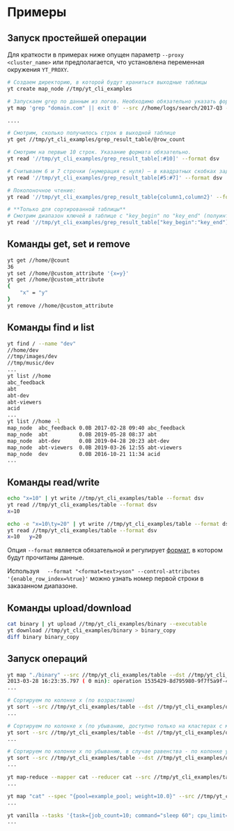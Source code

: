 # Примеры

## Запуск простейшей операции

Для краткости в примерах ниже опущен параметр ```--proxy <cluster_name>``` или предполагается, что установлена переменная окружения ```YT_PROXY```.

```bash
# Создаем директорию, в которой будут храниться выходные таблицы
yt create map_node //tmp/yt_cli_examples

# Запускаем grep по данным из логов. Необходимо обязательно указать формат, в котором данные поступят на вход операции.
yt map 'grep "domain.com" || exit 0' --src //home/logs/search/2017-Q3 --dst //tmp/yt_cli_examples/grep_result_table --format dsv

....

# Смотрим, сколько получилось строк в выходной таблице
yt get //tmp/yt_cli_examples/grep_result_table/@row_count

# Смотрим на первые 10 строк. Указание формата обязательно.
yt read '//tmp/yt_cli_examples/grep_result_table[:#10]' --format dsv

# Считываем 6 и 7 строчки (нумерация с нуля) — в квадратных скобках задаётся полуинтервал, включающий левую границу и не включающий правую
yt read '//tmp/yt_cli_examples/grep_result_table[#5:#7]' --format dsv

# Поколоночное чтение:
yt read '//tmp/yt_cli_examples/grep_result_table{column1,column2}' --format dsv

# **Tолько для сортированной таблицы**
# Смотрим диапазон ключей в таблице c "key_begin" по "key_end" (полуинтервал, включающий левую границу и не включающий правую).
yt read '//tmp/yt_cli_examples/grep_result_table["key_begin":"key_end"]' --format dsv
```

## Команды get, set и remove

```bash
yt get //home/@count
36
yt set //home/@custom_attribute '{x=y}'
yt get //home/@custom_attribute
{
    "x" = "y"
}
yt remove //home/@custom_attribute
```

## Команды find и list

```bash
yt find / --name "dev"
//home/dev
//tmp/images/dev
//tmp/music/dev
...
yt list //home
abc_feedback
abt
abt-dev
abt-viewers
acid
...
yt list //home -l
map_node  abc_feedback 0.0B 2017-02-28 09:40 abc_feedback
map_node  abt          0.0B 2019-05-28 08:37 abt
map_node  abt-dev      0.0B 2019-04-28 20:23 abt-dev
map_node  abt-viewers  0.0B 2019-03-26 12:55 abt-viewers
map_node  dev          0.0B 2016-10-21 11:34 acid
...
```

## Команды read/write

```bash
echo "x=10" | yt write //tmp/yt_cli_examples/table --format dsv
yt read //tmp/yt_cli_examples/table --format dsv
x=10
```

```bash
echo -e "x=10\ty=20" | yt write //tmp/yt_cli_examples/table --format dsv
yt read //tmp/yt_cli_examples/table --format dsv
x=10   y=20
```

Опция `--format` является обязательной и регулирует [формат](../../../user-guide/storage/formats.md), в котором будут прочитаны данные.

Используя `  --format "<format=text>yson" --control-attributes '{enable_row_index=%true}'` можно узнать номер первой строки в заказанном диапазоне.

## Команды upload/download

```bash
cat binary | yt upload //tmp/yt_cli_examples/binary --executable
yt download //tmp/yt_cli_examples/binary > binary_copy
diff binary binary_copy
```

## Запуск операций

```bash
yt map "./binary" --src //tmp/yt_cli_examples/table --dst //tmp/yt_cli_examples/output --format dsv --local-file binary
2013-03-28 16:23:35.797 ( 0 min): operation 1535429-8d795980-9f7f5a9f-44bec919 initializing
...

# Сортируем по колонке x (по возрастанию)
yt sort --src //tmp/yt_cli_examples/table --dst //tmp/yt_cli_examples/output --sort-by "x"
...

# Сортируем по колонке x (по убыванию, доступно только на кластерах с мастерами версии 21.2+)
yt sort --src //tmp/yt_cli_examples/table --dst //tmp/yt_cli_examples/output --sort-by "{name=x; sort_order=descending;}"
...

# Сортируем по колонке x по убыванию, в случае равенства - по колонке y по возрастанию (сортировка по убыванию доступна только на кластерах с мастерами версии 21.2+)
yt sort --src //tmp/yt_cli_examples/table --dst //tmp/yt_cli_examples/output --sort-by "{name=x; sort_order=descending;}" --sort-by "y"
...

yt map-reduce --mapper cat --reducer cat --src //tmp/yt_cli_examples/table --dst //tmp/yt_cli_examples/output --format dsv --reduce-by "x"
...

yt map "cat" --spec "{pool=example_pool; weight=10.0}" --src //tmp/yt_cli_examples/table --dst //tmp/yt_cli_examples/output --format yson
...

yt vanilla --tasks '{task={job_count=10; command="sleep 60"; cpu_limit=2};}' --spec '{resource_limits={user_slots=2}}'
...
```

